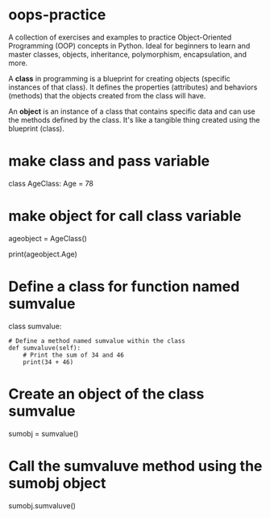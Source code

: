 # oops-practice
A collection of exercises and examples to practice Object-Oriented Programming (OOP) concepts in Python. Ideal for beginners to learn and master classes, objects, inheritance, polymorphism, encapsulation, and more.

A **class** in programming is a blueprint for creating objects (specific instances of that class). It defines the properties (attributes) and behaviors (methods) that the objects created from the class will have.


An **object** is an instance of a class that contains specific data and can use the methods defined by the class.
It's like a tangible thing created using the blueprint (class).

# make class and pass variable 
class AgeClass:
      Age = 78
      
# make object for call class variable

ageobject = AgeClass()

print(ageobject.Age)

# Define a class for function named sumvalue 
class sumvalue:
    
    # Define a method named sumvalue within the class
    def sumvaluve(self):
        # Print the sum of 34 and 46
        print(34 + 46)

# Create an object of the class sumvalue
sumobj = sumvalue()

# Call the sumvaluve method using the sumobj object
sumobj.sumvaluve()




